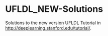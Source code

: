 # UFLDL_NEW-Solutions
Solutions to the new version UFLDL Tutorial in http://deeplearning.stanford.edu/tutorial/.
